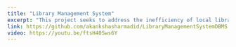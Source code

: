 ```yaml
---
title: "Library Management System"
excerpt: "This project seeks to address the inefficiency of local libraries in Seattle by developing a scalable and efficient library management system. The new system will empower staff to manage essential library functionalities, improve patron experience, and foster a culture of lifelong learning and discovery. This will ultimately result in better library services and a positive impact on the community.<br/>"
link: https://github.com/akankshasharmadid/LibraryManagementSystemDBMS
video: https://youtu.be/ftsH40Sws6Y
---
```



